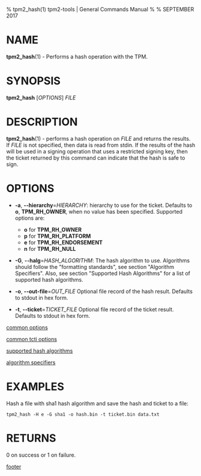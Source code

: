 % tpm2_hash(1) tpm2-tools | General Commands Manual
%
% SEPTEMBER 2017

# NAME

**tpm2_hash**(1) - Performs a hash operation with the TPM.

# SYNOPSIS

**tpm2_hash** [*OPTIONS*] _FILE_

# DESCRIPTION

**tpm2_hash**(1) - performs a hash operation on _FILE_ and returns the results. If
_FILE_ is not specified, then data is read from stdin. If the results of the
hash will be used in a signing operation that uses a restricted signing key,
then the ticket returned by this command can indicate that the hash is safe to
sign.

# OPTIONS

  * **-a**, **--hierarchy**=_HIERARCHY_:
    hierarchy to use for the ticket. Defaults to **o**, **TPM_RH_OWNER**, when
    no value has been specified.
    Supported options are:
      * **o** for **TPM_RH_OWNER**
      * **p** for **TPM_RH_PLATFORM**
      * **e** for **TPM_RH_ENDORSEMENT**
      * **n** for **TPM_RH_NULL**

  * **-G**, **--halg**=_HASH\_ALGORITHM_:
    The hash algorithm to use.
    Algorithms should follow the "formatting standards", see section
    "Algorithm Specifiers".
    Also, see section "Supported Hash Algorithms" for a list of supported hash
    algorithms.

  * **-o**, **--out-file**=_OUT\_FILE_
    Optional file record of the hash result. Defaults to stdout in hex form.

  * **-t**, **--ticket**=_TICKET\_FILE_
    Optional file record of the ticket result. Defaults to stdout in hex form.

[common options](common/options.md)

[common tcti options](common/tcti.md)

[supported hash algorithms](common/hash.md)

[algorithm specifiers](common/alg.md)

# EXAMPLES

Hash a file with sha1 hash algorithm and save the hash and ticket to a file:

```
tpm2_hash -H e -G sha1 -o hash.bin -t ticket.bin data.txt
```

# RETURNS

0 on success or 1 on failure.

[footer](common/footer.md)
